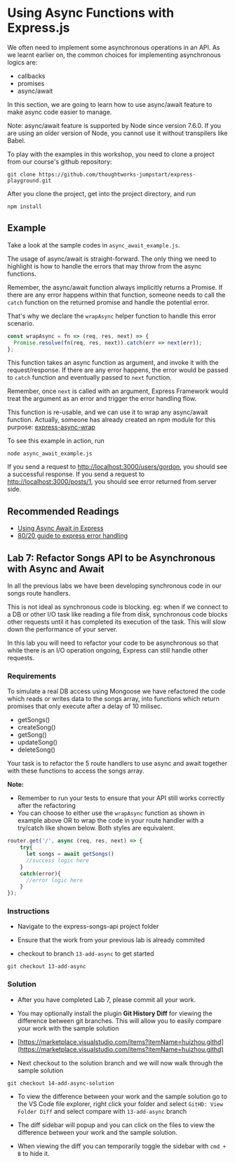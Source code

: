 # Using Async Functions with Express.js

We often need to implement some asynchronous operations in an API. As we learnt earlier on, the common choices for implementing asynchronous logics are:

* callbacks
* promises
* async/await

In this section, we are going to learn how to use async/await feature to make async code easier to manage.

Note: async/await feature is supported by Node since version 7.6.0. If you are using an older version of Node, you cannot use it without transpilers like Babel.

To play with the examples in this workshop, you need to clone a project from our course's github repository:

```text
git clone https://github.com/thoughtworks-jumpstart/express-playground.git
```

After you clone the project, get into the project directory, and run

```text
npm install
```

## Example

Take a look at the sample codes in `async_await_example.js`.

The usage of async/await is straight-forward. The only thing we need to highlight is how to handle the errors that may throw from the async functions.

Remember, the async/await function always implicitly returns a Promise. If there are any error happens within that function, someone needs to call the `catch` function on the returned promise and handle the potential error.

That's why we declare the `wrapAsync` helper function to handle this error scenario.

```javascript
const wrapAsync = fn => (req, res, next) => {
  Promise.resolve(fn(req, res, next)).catch(err => next(err));
};
```

This function takes an async function as argument, and invoke it with the request/response. If there are any error happens, the error would be passed to `catch` function and eventually passed to `next` function.

Remember, once `next` is called with an argument, Express Framework would treat the argument as an error and trigger the error handling flow.

This function is re-usable, and we can use it to wrap any async/await function. Actually, someone has already created an npm module for this purpose: [express-async-wrap](https://github.com/Greenfields/express-async-wrap)

To see this example in action, run

```text
node async_await_example.js
```

If you send a request to [http://localhost:3000/users/gordon](http://localhost:3000/users/gordon), you should see a successful response. If you send a request to [http://localhost:3000/posts/1](http://localhost:3000/posts/1), you should see error returned from server side.

## Recommended Readings

* [Using Async Await in Express](https://medium.com/@Abazhenov/using-async-await-in-express-with-node-8-b8af872c0016)
* [80/20 guide to express error handling](http://thecodebarbarian.com/80-20-guide-to-express-error-handling)


## Lab 7: Refactor Songs API to be Asynchronous with Async and Await

In all the previous labs we have been developing synchronous code in our songs route handlers.

This is not ideal as synchronous code is blocking. eg: when if we connect to a DB or other I/O task like reading a file from disk, synchronous code blocks other requests until it has completed its execution of the task. This will slow down the performance of your server.

In this lab you will need to refactor your code to be asynchronous so that while there is an I/O operation ongoing, Express can still handle other requests.

### Requirements
To simulate a real DB access using Mongoose we have refactored the code which reads or writes data to the songs array, into functions which return promises that only execute after a delay of 10 milisec. 
- getSongs()
- createSong()
- getSong()
- updateSong()
- deleteSong()

Your task is to refactor the 5 route handlers to use async and await together with these functions to access the songs array.

**Note:** 
- Remember to run your tests to ensure that your API still works correctly after the refactoring
- You can choose to either use the `wrapAsync` function as shown in example above OR to wrap the code in your route handler with a try/catch like shown below. Both styles are equivalent. 

```javascript
router.get('/', async (req, res, next) => {
    try{
      let songs = await getSongs()
      //success logic here
    }
    catch(error){
      //error logic here
    }
});

```

### Instructions
- Navigate to the express-songs-api project folder

- Ensure that the work from your previous lab is already commited 

- checkout to branch `13-add-async` to get started

```
git checkout 13-add-async
```


### Solution
- After you have completed Lab 7, please commit all your work.

- You may optionally install the plugin **Git History Diff** for viewing the difference between git branches. This will allow you to easily compare your work with the sample solution 

- [https://marketplace.visualstudio.com/items?itemName=huizhou.githd](https://marketplace.visualstudio.com/items?itemName=huizhou.githd)

- Next checkout to the solution branch and we will now walk through the sample solution
```
git checkout 14-add-async-solution
``` 

- To view the difference between your work and the sample solution go to the VS Code file explorer, right click your folder and select `GitHD: View Folder Diff` and select compare with `13-add-async` branch 

- The diff sidebar will popup and you can click on the files to view the difference between your work and the sample solution.

- When viewing the diff you can temporarily toggle the sidebar with `cmd + B` to hide it.
